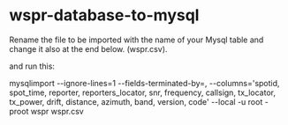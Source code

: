 # wspr-database-to-mysql

Rename the file to be imported with the name of your Mysql table and change it also at the end below. (wspr.csv).

and run this:

mysqlimport  --ignore-lines=1 --fields-terminated-by=, --columns='spotid, spot_time, reporter, reporters_locator, snr, frequency, callsign, tx_locator, tx_power, drift, distance, azimuth, band, version, code' --local -u root -proot wspr wspr.csv
